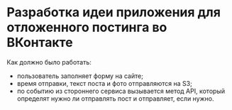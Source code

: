 # Разработка идеи приложения для отложенного постинга во ВКонтакте 

Как должно было работать:

* пользователь заполняет форму на сайте;
* время отправки, текст поста и фото отправляются на S3;
* по событию из стороннего сервиса вызывается метод API, который определят нужно ли отправлять пост и отправляет, если нужно.

